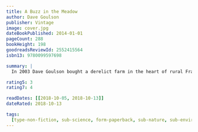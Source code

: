 ```yaml
---
title: A Buzz in the Meadow
author: Dave Goulson
publisher: Vintage
image: cover.jpg
dateBookPublished: 2014-01-01
pageCount: 288
bookHeight: 198
goodreadsReviewId: 2552415564
isbn13: 9780099597698

summary: |
  In 2003 Dave Goulson bought a derelict farm in the heart of rural France, together with 33 acres of surrounding meadow. Over the course of a decade, he created a place for his beloved bumblebees to thrive along with myriad insects of every kind. In this book you will learn how a deathwatch beetle finds its mate, about the importance of houseflies, why butterflies have spots on their wings, about dragonfly sex, bed-bugs and wasps. But it is also a wake-up call, urging us to cherish and protect life on earth in all its forms. A Buzz in the Meadow is a captivating look at our natural world and a call to arms for nature-lovers everywhere.

rating5: 3
rating7: 4

readDates: [[2018-10-05, 2018-10-13]]
dateRated: 2018-10-13

tags:
  [type-non-fiction, sub-science, form-paperback, sub-nature, sub-environmental]
---
```

